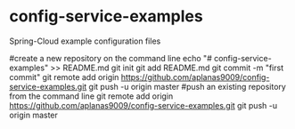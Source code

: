 # config-service-examples
Spring-Cloud example configuration files 

#create a new repository on the command line
echo "# config-service-examples" >> README.md
git init
git add README.md
git commit -m "first commit"
git remote add origin https://github.com/aplanas9009/config-service-examples.git
git push -u origin master
#push an existing repository from the command line
git remote add origin https://github.com/aplanas9009/config-service-examples.git
git push -u origin master
